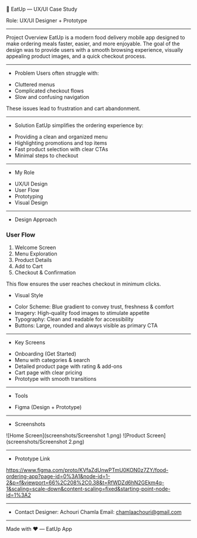 🍔 EatUp — UX/UI Case Study

Role: UX/UI Designer + Prototype

---

 Project Overview
EatUp is a modern food delivery mobile app designed to make ordering meals faster, easier, and more enjoyable. The goal of the design was to provide users with a smooth browsing experience, visually appealing product images, and a quick checkout process.

---
 * Problem
Users often struggle with:
- Cluttered menus
- Complicated checkout flows
- Slow and confusing navigation

These issues lead to frustration and cart abandonment.

---

* Solution
EatUp simplifies the ordering experience by:
- Providing a clean and organized menu
- Highlighting promotions and top items
- Fast product selection with clear CTAs
- Minimal steps to checkout

---

* My Role
- UX/UI Design
- User Flow
- Prototyping
- Visual Design

---

* Design Approach

### User Flow
1. Welcome Screen
2. Menu Exploration
3. Product Details
4. Add to Cart
5. Checkout & Confirmation

This flow ensures the user reaches checkout in minimum clicks.

* Visual Style
- Color Scheme: Blue gradient to convey trust, freshness & comfort
- Imagery: High-quality food images to stimulate appetite
- Typography: Clean and readable for accessibility
- Buttons: Large, rounded and always visible as primary CTA

---

* Key Screens
- Onboarding (Get Started)
- Menu with categories & search
- Detailed product page with rating & add-ons
- Cart page with clear pricing
- Prototype with smooth transitions

---

* Tools
- Figma (Design + Prototype)

---

 * Screenshots


![Home Screen](screenshots/Screenshot 1.png)
![Product Screen](screenshots/Screenshot 2.png)

---

* Prototype Link

https://www.figma.com/proto/KVfaZdUnwPTmU0KON0z7ZY/food-ordering-app?page-id=0%3A1&node-id=1-2&p=f&viewport=66%2C208%2C0.38&t=RfWDZd6hN2GEkm4q-1&scaling=scale-down&content-scaling=fixed&starting-point-node-id=1%3A2

---



* Contact
Designer: Achouri Chamla
 Email: chamlaachouri@gmail.com

---

Made with ❤️ — EatUp App
